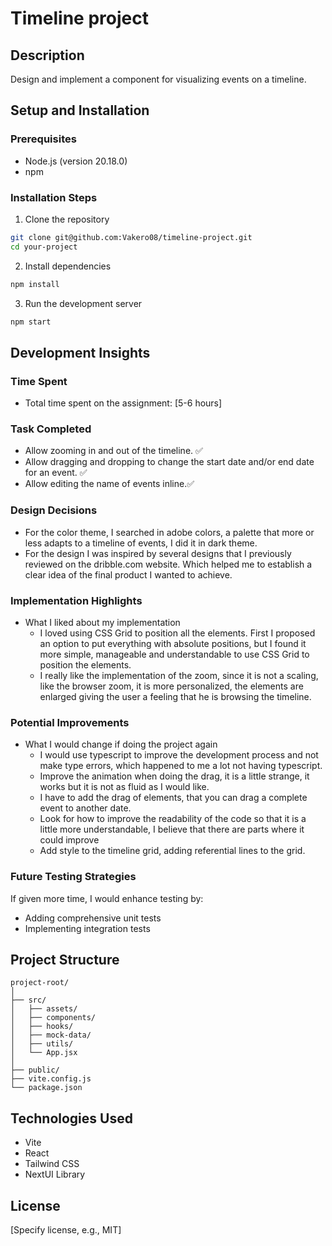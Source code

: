 # Timeline project

## Description

Design and implement a component for visualizing events on a timeline.

## Setup and Installation

### Prerequisites

- Node.js (version 20.18.0)
- npm

### Installation Steps

1. Clone the repository

```bash
git clone git@github.com:Vakero08/timeline-project.git
cd your-project
```

2. Install dependencies

```bash
npm install
```

3. Run the development server

```bash
npm start
```

## Development Insights

### Time Spent

- Total time spent on the assignment: [5-6 hours]

### Task Completed

- Allow zooming in and out of the timeline. ✅
- Allow dragging and dropping to change the start date and/or end date for an event. ✅
- Allow editing the name of events inline.✅

### Design Decisions

- For the color theme, I searched in adobe colors, a palette that more or less adapts to a timeline of events, I did it in dark theme.
- For the design I was inspired by several designs that I previously reviewed on the dribble.com website. Which helped me to establish a clear idea of the final product I wanted to achieve.

### Implementation Highlights

- What I liked about my implementation
  - I loved using CSS Grid to position all the elements. First I proposed an option to put everything with absolute positions, but I found it more simple, manageable and understandable to use CSS Grid to position the elements.
  - I really like the implementation of the zoom, since it is not a scaling, like the browser zoom, it is more personalized, the elements are enlarged giving the user a feeling that he is browsing the timeline.

### Potential Improvements

- What I would change if doing the project again
  - I would use typescript to improve the development process and not make type errors, which happened to me a lot not having typescript.
  - Improve the animation when doing the drag, it is a little strange, it works but it is not as fluid as I would like.
  - I have to add the drag of elements, that you can drag a complete event to another date.
  - Look for how to improve the readability of the code so that it is a little more understandable, I believe that there are parts where it could improve
  - Add style to the timeline grid, adding referential lines to the grid.

### Future Testing Strategies

If given more time, I would enhance testing by:

- Adding comprehensive unit tests
- Implementing integration tests

## Project Structure

```
project-root/
│
├── src/
│   ├── assets/
│   ├── components/
│   ├── hooks/
│   ├── mock-data/
│   ├── utils/
│   └── App.jsx
│
├── public/
├── vite.config.js
└── package.json
```

## Technologies Used

- Vite
- React
- Tailwind CSS
- NextUI Library

## License

[Specify license, e.g., MIT]
